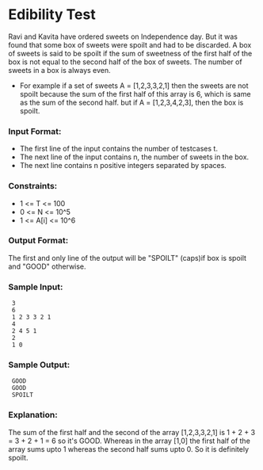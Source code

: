 # Edibility Test
Ravi and Kavita have ordered sweets on Independence day. But it was found that some box of sweets were spoilt and had to be discarded. A box of sweets is said to be spoilt if the sum of sweetness of the first half of the box is not equal to the second half of the box of sweets. The number of sweets in a box is always even.

* For example if a set of sweets A = [1,2,3,3,2,1] then the sweets are not spoilt because the sum of the first half of this array is 6, which is same as the sum of the second half. but if A = [1,2,3,4,2,3], then the box is spoilt.

### Input Format:
* The first line of the input contains the number of testcases t.
* The next line of the input contains n, the number of sweets in the box.
* The next line contains n positive integers separated by spaces.

### Constraints:
* 1 <= T <= 100
* 0 <= N <= 10^5
* 1 <= A[i] <= 10^6

### Output Format:
The first and only line of the output will be "SPOILT" (caps)if box is spoilt and "GOOD" otherwise.

### Sample Input:
```
 3
 6
 1 2 3 3 2 1
 4
 2 4 5 1
 2
 1 0
```

### Sample Output:
```
 GOOD
 GOOD
 SPOILT
```

### Explanation:
The sum of the first half and the second of the array [1,2,3,3,2,1] is 1 + 2 + 3 = 3 + 2 + 1 = 6 so it's GOOD. Whereas in the array [1,0] the first half of the array sums upto 1 whereas the second half sums upto 0. So it is definitely spoilt.